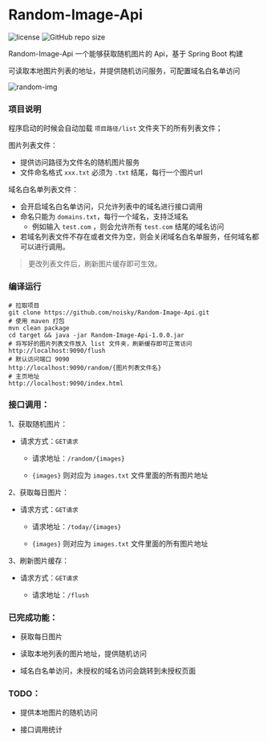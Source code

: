 Random-Image-Api
========
![license]
![GitHub repo size]


Random-Image-Api 一个能够获取随机图片的 Api，基于 Spring Boot 构建

可读取本地图片列表的地址，并提供随机访问服务，可配置域名白名单访问

![random-img]

### 项目说明

程序启动的时候会自动加载 `项目路径/list` 文件夹下的所有列表文件；

图片列表文件：
- 提供访问路径为文件名的随机图片服务
- 文件命名格式 `xxx.txt` 必须为 `.txt` 结尾，每行一个图片url
 
域名白名单列表文件：
- 会开启域名白名单访问，只允许列表中的域名进行接口调用
- 命名只能为 `domains.txt`，每行一个域名，支持泛域名
  - 例如输入 `test.com` ，则会允许所有 `test.com` 结尾的域名访问
- 若域名列表文件不存在或者文件为空，则会关闭域名白名单服务，任何域名都可以进行调用。
 
> 更改列表文件后，刷新图片缓存即可生效。

### 编译运行

``` 
# 拉取项目
git clone https://github.com/noisky/Random-Image-Api.git
# 使用 maven 打包
mvn clean package
cd target && java -jar Random-Image-Api-1.0.0.jar
# 将写好的图片列表文件放入 list 文件夹，刷新缓存即可正常访问
http://localhost:9090/flush
# 默认访问端口 9090
http://localhost:9090/random/{图片列表文件名}
# 主页地址
http://localhost:9090/index.html
``` 
### 接口调用：

1、获取随机图片：

- 请求方式：`GET请求`
    
    - 请求地址：`/random/{images}`
    
    - `{images}` 则对应为 `images.txt` 文件里面的所有图片地址
    
2、获取每日图片：

- 请求方式：`GET请求`
    
    - 请求地址：`/today/{images}`
    
    - `{images}` 则对应为 `images.txt` 文件里面的所有图片地址
    

3、刷新图片缓存：

- 请求方式：`GET请求`

    - 请求地址：`/flush`


### 已完成功能：

- 获取每日图片

- 读取本地列表的图片地址，提供随机访问

- 域名白名单访问，未授权的域名访问会跳转到未授权页面


### TODO：

- 提供本地图片的随机访问

- 接口调用统计


[license]:https://img.shields.io/github/license/noisky/Random-Image-Api?color=blue
[GitHub repo size]:https://img.shields.io/github/repo-size/noisky/Random-Image-Api?logo=git
[random-img]:https://img.ffis.me/images/2020/01/08/QQ20200108160257.png